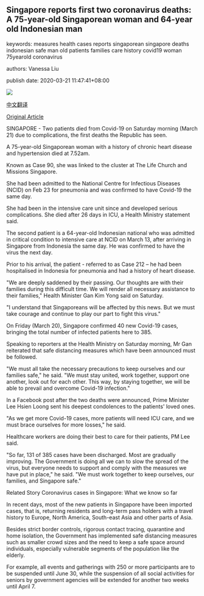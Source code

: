 ## Singapore reports first two coronavirus deaths: A 75-year-old Singaporean woman and 64-year old Indonesian man

keywords: measures health cases reports singaporean singapore deaths indonesian safe man old patients families care history covid19 woman 75yearold coronavirus

authors: Vanessa Liu

publish date: 2020-03-21 11:47:41+08:00

![](https://www.straitstimes.com/sites/default/files/media-youtube/HwutPnCd68w.jpg)

[中文翻译](Singapore%20reports%20first%20two%20coronavirus%20deaths%3A%20A%2075-year-old%20Singaporean%20woman%20and%2064-year%20old%20Indonesian%20man_zh.md)

[Original Article](https://www.straitstimes.com/singapore/singapore-reports-two-covid-19-deaths-health-minister-gan)

SINGAPORE - Two patients died from Covid-19 on Saturday morning (March 21) due to complications, the first deaths the Republic has seen.

A 75-year-old Singaporean woman with a history of chronic heart disease and hypertension died at 7.52am.

Known as Case 90, she was linked to the cluster at The Life Church and Missions Singapore.

She had been admitted to the National Centre for Infectious Diseases (NCID) on Feb 23 for pneumonia and was confirmed to have Covid-19 the same day.

She had been in the intensive care unit since and developed serious complications. She died after 26 days in ICU, a Health Ministry statement said.

The second patient is a 64-year-old Indonesian national who was admitted in critical condition to intensive care at NCID on March 13, after arriving in Singapore from Indonesia the same day. He was confirmed to have the virus the next day.

Prior to his arrival, the patient - referred to as Case 212 – he had been hospitalised in Indonesia for pneumonia and had a history of heart disease.

"We are deeply saddened by their passing. Our thoughts are with their families during this difficult time. We will render all necessary assistance to their families," Health Minister Gan Kim Yong said on Saturday.

"I understand that Singaporeans will be affected by this news. But we must take courage and continue to play our part to fight this virus."

On Friday (March 20), Singapore confirmed 40 new Covid-19 cases, bringing the total number of infected patients here to 385.

Speaking to reporters at the Health Ministry on Saturday morning, Mr Gan reiterated that safe distancing measures which have been announced must be followed.

"We must all take the necessary precautions to keep ourselves and our families safe," he said. "We must stay united, work together, support one another, look out for each other. This way, by staying together, we will be able to prevail and overcome Covid-19 infection."

In a Facebook post after the two deaths were announced, Prime Minister Lee Hsien Loong sent his deepest condolences to the patients' loved ones.

"As we get more Covid-19 cases, more patients will need ICU care, and we must brace ourselves for more losses," he said.

Healthcare workers are doing their best to care for their patients, PM Lee said.

"So far, 131 of 385 cases have been discharged. Most are gradually improving. The Government is doing all we can to slow the spread of the virus, but everyone needs to support and comply with the measures we have put in place," he said. "We must work together to keep ourselves, our families, and Singapore safe."

Related Story Coronavirus cases in Singapore: What we know so far

In recent days, most of the new patients in Singapore have been imported cases, that is, returning residents and long-term pass holders with a travel history to Europe, North America, South-east Asia and other parts of Asia.

Besides strict border controls, rigorous contact tracing, quarantine and home isolation, the Government has implemented safe distancing measures such as smaller crowd sizes and the need to keep a safe space around individuals, especially vulnerable segments of the population like the elderly.

For example, all events and gatherings with 250 or more participants are to be suspended until June 30, while the suspension of all social activities for seniors by government agencies will be extended for another two weeks until April 7.